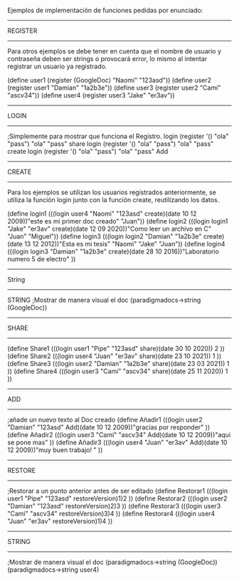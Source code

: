 Ejemplos de implementación de funciones pedidas por enunciado:
*******************************************************************
REGISTER
*******************************************************************
Para otros ejemplos se debe tener en cuenta que el nombre de usuario y contraseña
deben ser strings o provocará error, lo mismo al intentar registrar un usuario
ya registrado.

(define user1 (register (GoogleDoc) "Naomi" "123asd"))
(define user2 (register user1 "Damian" "1a2b3e"))
(define user3 (register user2 "Cami" "ascv34"))
(define user4 (register user3 "Jake" "er3av"))
******************************************************************
LOGIN
*******************************************************************
;Simplemente para mostrar que funciona el Registro.
login (register '()  "ola" "pass") "ola" "pass" share
login (register '()  "ola" "pass") "ola" "pass" create
login (register '()  "ola" "pass") "ola" "pass" Add

*******************************************************************
CREATE
*******************************************************************
Para los ejemplos se utilizan los usuarios registrados anteriormente, se utiliza la función login junto con la función create,
reutilizando los datos.

(define login1 (((login user4 "Naomi" "123asd" create)(date 10 12 2009))"este es mi primer doc creado"  "Juan"))
(define login2 (((login login1 "Jake" "er3av" create)(date 12 09 2020))"Como leer un archivo en C" "Juan" "Miguel"))
(define login3 (((login login2 "Damian" "1a2b3e" create)(date 13 12 2012))"Esta es mi tesis" "Naomi" "Jake" "Juan"))
(define login4 (((login login3 "Damian" "1a2b3e" create)(date 28 10 2016))"Laboratorio numero 5 de electro" ))

********************************************************************
String
********************************************************************
STRING
;Mostrar de manera visual el doc
(paradigmadocs->string (GoogleDoc))

********************************************************************
SHARE
******************************************************************
(define Share1 (((login user1 "Pipe" "123asd" share)(date 30 10 2020)) 2 ))
(define Share2 (((login user4 "Juan" "er3av" share)(date 23 10 2021)) 1 ))
(define Share3 (((login user2 "Damian" "1a2b3e" share)(date 23 03 2021)) 1 ))
(define Share4 (((login user3 "Cami" "ascv34" share)(date 25 11 2020)) 1 ))
**************************************************************************
ADD
**************************************************************************
;añade un nuevo texto al Doc creado
(define Añadir1 (((login user2 "Damian" "123asd" Add)(date 10 12 2009))"gracias por responder" ))
(define Añadir2 (((login user3 "Cami" "ascv34" Add)(date 10 12 2009))"aqui se pone mas" ))
(define Añadir3 (((login user4 "Juan" "er3av" Add)(date 10 12 2009))"muy buen trabajo! " ))
****************************************************************************
RESTORE
****************************************************************************
;Restorar a un punto anterior antes de ser editado
(define Restorar1 (((login user1 "Pipe" "123asd" restoreVersion)1)2 ))
(define Restorar2 (((login user2 "Damian" "123asd" restoreVersion)2)3 ))
(define Restorar3 (((login user3 "Cami" "ascv34" restoreVersion)3)4 ))
(define Restorar4 (((login user4 "Juan" "er3av" restoreVersion)1)4 ))

****************************************************************************
STRING
****************************************************************************
;Mostrar de manera visual el doc
(paradigmadocs->string (GoogleDoc))
(paradigmadocs->string user4)
